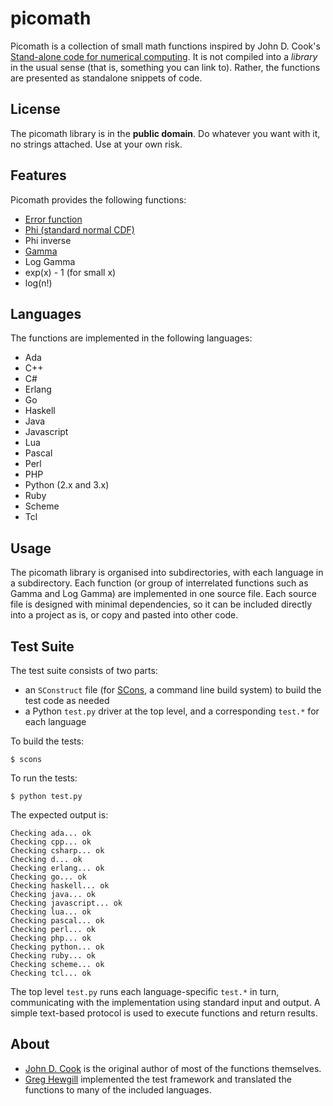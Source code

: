 picomath
========

Picomath is a collection of small math functions inspired by John D. Cook's [Stand-alone code for numerical computing](http://www.johndcook.com/stand_alone_code.html). 
It is not compiled into a *library* in the usual sense (that is, something you can link to).
Rather, the functions are presented as standalone snippets of code.

License
-------

The picomath library is in the **public domain**.
Do whatever you want with it, no strings attached.
Use at your own risk.

Features
--------

Picomath provides the following functions:

- [Error function](http://en.wikipedia.org/wiki/Error_function)
- [Phi (standard normal CDF)](http://en.wikipedia.org/wiki/Cumulative_distribution_function)
- Phi inverse
- [Gamma](http://en.wikipedia.org/wiki/Gamma_function)
- Log Gamma
- exp(x) - 1 (for small x)
- log(n!)

Languages
---------

The functions are implemented in the following languages:

- Ada
- C++
- C#
- Erlang
- Go
- Haskell
- Java
- Javascript
- Lua
- Pascal
- Perl
- PHP
- Python (2.x and 3.x)
- Ruby
- Scheme
- Tcl

Usage
-----

The picomath library is organised into subdirectories, with each language in a subdirectory.
Each function (or group of interrelated functions such as Gamma and Log Gamma) are implemented in one source file.
Each source file is designed with minimal dependencies, so it can be included directly into a project as is, or copy and pasted into other code.

Test Suite
----------

The test suite consists of two parts:

- an `SConstruct` file (for [SCons](http://scons.org), a command line build system) to build the test code as needed
- a Python `test.py` driver at the top level, and a corresponding `test.*` for each language

To build the tests:

    $ scons

To run the tests:

    $ python test.py

The expected output is:

    Checking ada... ok
    Checking cpp... ok
    Checking csharp... ok
    Checking d... ok
    Checking erlang... ok
    Checking go... ok
    Checking haskell... ok
    Checking java... ok
    Checking javascript... ok
    Checking lua... ok
    Checking pascal... ok
    Checking perl... ok
    Checking php... ok
    Checking python... ok
    Checking ruby... ok
    Checking scheme... ok
    Checking tcl... ok

The top level `test.py` runs each language-specific `test.*` in turn, communicating with the implementation using standard input and output.
A simple text-based protocol is used to execute functions and return results.

About
-----

- [John D. Cook](http://www.johndcook.com) is the original author of most of the functions themselves.
- [Greg Hewgill](http://hewgill.com) implemented the test framework and translated the functions to many of the included languages.
